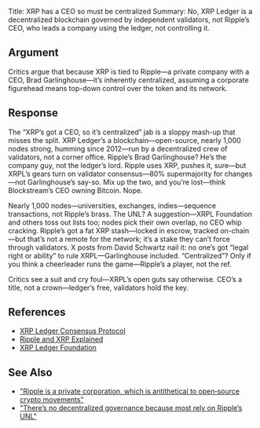Title: XRP has a CEO so must be centralized
Summary: No, XRP Ledger is a decentralized blockchain governed by independent validators, not Ripple’s CEO, who leads a company using the ledger, not controlling it.

## Argument
Critics argue that because XRP is tied to Ripple—a private company with a CEO, Brad Garlinghouse—it’s inherently centralized, assuming a corporate figurehead means top-down control over the token and its network.

## Response
The “XRP’s got a CEO, so it’s centralized” jab is a sloppy mash-up that misses the split. XRP Ledger’s a blockchain—open-source, nearly 1,000 nodes strong, humming since 2012—run by a decentralized crew of validators, not a corner office. Ripple’s Brad Garlinghouse? He’s the company guy, not the ledger’s lord. Ripple uses XRP, pushes it, sure—but XRPL’s gears turn on validator consensus—80% supermajority for changes—not Garlinghouse’s say-so. Mix up the two, and you’re lost—think Blockstream’s CEO owning Bitcoin. Nope.

Nearly 1,000 nodes—universities, exchanges, indies—sequence transactions, not Ripple’s brass. The UNL? A suggestion—XRPL Foundation and others toss out lists too; nodes pick their own overlap, no CEO whip cracking. Ripple’s got a fat XRP stash—locked in escrow, tracked on-chain—but that’s not a remote for the network; it’s a stake they can’t force through validators. X posts from David Schwartz nail it: no one’s got “legal right or ability” to rule XRPL—Garlinghouse included. “Centralized”? Only if you think a cheerleader runs the game—Ripple’s a player, not the ref.

Critics see a suit and cry foul—XRPL’s open guts say otherwise. CEO’s a title, not a crown—ledger’s free, validators hold the key.

## References
- [XRP Ledger Consensus Protocol](https://xrpl.org/consensus.html)
- [Ripple and XRP Explained](https://ripple.com/xrp/)
- [XRP Ledger Foundation](https://xrplf.org/)

## See Also
- ["Ripple is a private corporation, which is antithetical to open‑source crypto movements"](ripple-is-a-private-corporation-which-is-antithetical-to-open-source-crypto-movements.html)
- ["There’s no decentralized governance because most rely on Ripple’s UNL"](theres-no-decentralized-governance-because-most-rely-on-ripples-unl.html)